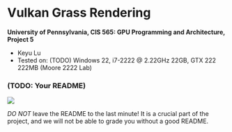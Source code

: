 Vulkan Grass Rendering
==================================

**University of Pennsylvania, CIS 565: GPU Programming and Architecture, Project 5**

* Keyu Lu
* Tested on: (TODO) Windows 22, i7-2222 @ 2.22GHz 22GB, GTX 222 222MB (Moore 2222 Lab)

### (TODO: Your README)
![](https://github.com/uluyek/Project5-Vulkan-Grass-Rendering/blob/main/project5.gif)

*DO NOT* leave the README to the last minute! It is a crucial part of the
project, and we will not be able to grade you without a good README.
